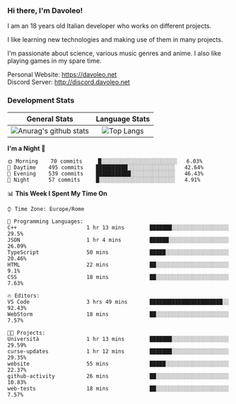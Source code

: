 ### Hi there, I'm Davoleo!

I am an 18 years old Italian developer who works on different projects.

I like learning new technologies and making use of them in many projects.

I'm passionate about science, various music genres and anime.
I also like playing games in my spare time.

Personal Website: https://davoleo.net <br>
Discord Server: http://discord.davoleo.net

### Development Stats

General Stats             |  Language Stats
:-------------------------:|:-------------------------:
![Anurag's github stats](https://github-readme-stats.vercel.app/api?username=Davoleo&count_private=true&show_icons=true&theme=tokyonight)  |  ![Top Langs](https://github-readme-stats.vercel.app/api/top-langs/?username=Davoleo&theme=tokyonight&layout=compact)



<!--START_SECTION:waka-->
**I'm a Night 🦉** 

```text
🌞 Morning    70 commits     █░░░░░░░░░░░░░░░░░░░░░░░░   6.03% 
🌆 Daytime    495 commits    ██████████░░░░░░░░░░░░░░░   42.64% 
🌃 Evening    539 commits    ███████████░░░░░░░░░░░░░░   46.43% 
🌙 Night      57 commits     █░░░░░░░░░░░░░░░░░░░░░░░░   4.91%

```


📊 **This Week I Spent My Time On** 

```text
⌚︎ Time Zone: Europe/Rome

💬 Programming Languages: 
C++                      1 hr 13 mins        ███████░░░░░░░░░░░░░░░░░░   29.5% 
JSON                     1 hr 4 mins         ██████░░░░░░░░░░░░░░░░░░░   26.09% 
TypeScript               50 mins             █████░░░░░░░░░░░░░░░░░░░░   20.46% 
HTML                     22 mins             ██░░░░░░░░░░░░░░░░░░░░░░░   9.1% 
CSS                      18 mins             ██░░░░░░░░░░░░░░░░░░░░░░░   7.63%

🔥 Editors: 
VS Code                  3 hrs 49 mins       ███████████████████████░░   92.43% 
WebStorm                 18 mins             ██░░░░░░░░░░░░░░░░░░░░░░░   7.57%

🐱‍💻 Projects: 
Università               1 hr 13 mins        ███████░░░░░░░░░░░░░░░░░░   29.59% 
curse-updates            1 hr 12 mins        ███████░░░░░░░░░░░░░░░░░░   29.35% 
website                  55 mins             █████░░░░░░░░░░░░░░░░░░░░   22.37% 
github-activity          26 mins             ██░░░░░░░░░░░░░░░░░░░░░░░   10.83% 
web-tests                18 mins             ██░░░░░░░░░░░░░░░░░░░░░░░   7.57%

```


<!--END_SECTION:waka-->

<!--
**Davoleo/Davoleo** is a ✨ _special_ ✨ repository because its `README.md` (this file) appears on your GitHub profile.

https://gist.github.com/Davoleo/43516c64c8169e24dc2571c34713863b

Here are some ideas to get you started:

- 🔭 I’m currently working on ...
- 🌱 I’m currently learning ...
- 👯 I’m looking to collaborate on ...
- 🤔 I’m looking for help with ...
- 💬 Ask me about ...
- 📫 How to reach me: ...
- 😄 Pronouns: ...
- ⚡ Fun fact: ...
-->
